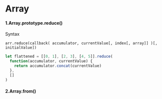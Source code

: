 # Array

#### 1.Array.prototype.reduce()

Syntax

```
arr.reduce(callback( accumulator, currentValue[, index[, array]] )[, initialValue])
```

```javascript
let flattened = [[0, 1], [2, 3], [4, 5]].reduce(
  function(accumulator, currentValue) {
    return accumulator.concat(currentValue)
  },
  []
)
```

#### 2.Array.from()

